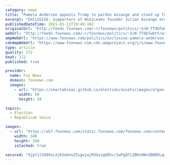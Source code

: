 ```yaml
---
category: news
title: "Pamela Anderson appeals Trump to pardon Assange and stand up for free speech"
excerpt: "EXCLUSIVE: Supporters of WikiLeaks founder Julian Assange are making a final appeal to the outgoing President Trump to show his commitment to free speech by granting a full pardon to the jailed publisher."
publishedDateTime: 2021-01-11T19:49:16Z
originalUrl: "http://feeds.foxnews.com/~r/foxnews/politics/~3/W-TTdbTwbtY/exclusive-pamela-anderson-trump-pardon-julian-assange"
webUrl: "http://feeds.foxnews.com/~r/foxnews/politics/~3/W-TTdbTwbtY/exclusive-pamela-anderson-trump-pardon-julian-assange"
ampWebUrl: "https://www.foxnews.com/politics/exclusive-pamela-anderson-trump-pardon-julian-assange.amp"
cdnAmpWebUrl: "https://www-foxnews-com.cdn.ampproject.org/c/s/www.foxnews.com/politics/exclusive-pamela-anderson-trump-pardon-julian-assange.amp"
type: article
quality: 172
heat: 172
published: true

provider:
  name: Fox News
  domain: foxnews.com
  images:
    - url: "https://smartableai.github.io/election/assets/images/organizations/foxnews.com-50x50.jpg"
      width: 50
      height: 50

topics:
  - Election
  - Republican Voice

images:
  - url: "https://a57.foxnews.com/static.foxnews.com/foxnews.com/content/uploads/2020/10/340/340/hollie_headshot.jpg?ve=1&tl=1"
    width: 340
    height: 340
    isCached: true

secured: "Xjpt1l5O89vLXjKSeUnuZ5igwjwjM3GxigUDhcr1wPgQTiIBKnOWn3BHRELqaJDd9AjsNKlqJzsgEZNRNn329A60Hcg1ytclAdZ7ln6vh7e+W77Ymw452u0ipkYVTfczvD1MMH5sgvf40lWUW+zoxiTAx7cPSEEC1JckOUI9ovNkVOpR57ZyK1HRHezzDRAumuA3H4cgPTktglDq8VZCEDKi+0uy7iDpBvo5LH+fcY5riuAr1CAYRl/Lz+Du0V0uwGvnPNSO0hYs7ioCGY/7fobHgRA19nIBMKvqeX3xpx9SWH28rUhj81pUuqZyhxEFLVxiLWaNFAj0SxDGnMRw+jmB3ijJJtaRBT2FN51vXIY=;xz92dqsisfWVJOL/RmOWeA=="
---
```


